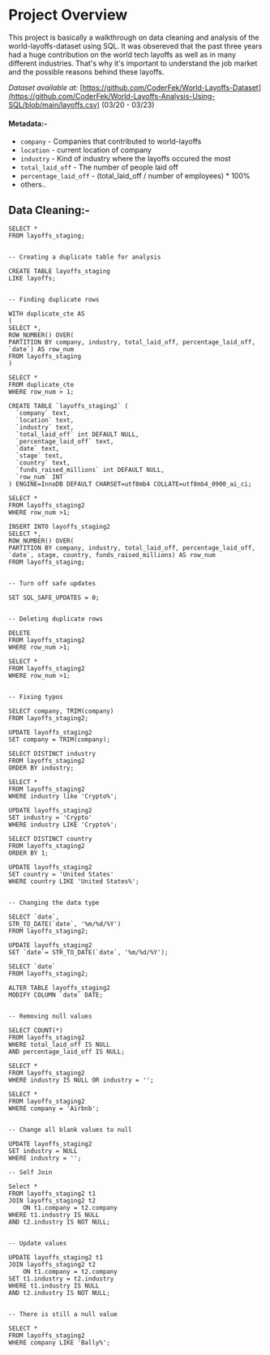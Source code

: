 # Project Overview

This project is basically a walkthrough on data cleaning and analysis of the world-layoffs-dataset using SQL. It was obsereved that the past three years had a huge contribution on
the world tech layoffs as well as in many different industries. That's why it's important to understand the job market and the possible reasons behind these layoffs.

*Dataset available at*: [https://github.com/CoderFek/World-Layoffs-Dataset](https://github.com/CoderFek/World-Layoffs-Analysis-Using-SQL/blob/main/layoffs.csv) (03/20 - 03/23)

#### Metadata:-

- `company` - Companies that contributed to world-layoffs
- `location` - current location of company
- `industry` - Kind of industry where the layoffs occured the most
- `total_laid_off` - The number of people laid off
- `percentage_laid_off` - (total_laid_off / number of employees) * 100%
- others..

## Data Cleaning:- 

```
SELECT *
FROM layoffs_staging;


-- Creating a duplicate table for analysis

CREATE TABLE layoffs_staging
LIKE layoffs;


-- Finding duplicate rows

WITH duplicate_cte AS
(
SELECT *,
ROW_NUMBER() OVER(
PARTITION BY company, industry, total_laid_off, percentage_laid_off, `date`) AS row_num
FROM layoffs_staging
)

SELECT *
FROM duplicate_cte
WHERE row_num > 1;

CREATE TABLE `layoffs_staging2` (
  `company` text,
  `location` text,
  `industry` text,
  `total_laid_off` int DEFAULT NULL,
  `percentage_laid_off` text,
  `date` text,
  `stage` text,
  `country` text,
  `funds_raised_millions` int DEFAULT NULL,
  `row_num` INT
) ENGINE=InnoDB DEFAULT CHARSET=utf8mb4 COLLATE=utf8mb4_0900_ai_ci;

SELECT *
FROM layoffs_staging2
WHERE row_num >1;

INSERT INTO layoffs_staging2
SELECT *,
ROW_NUMBER() OVER(
PARTITION BY company, industry, total_laid_off, percentage_laid_off, `date`, stage, country, funds_raised_millions) AS row_num
FROM layoffs_staging;


-- Turn off safe updates

SET SQL_SAFE_UPDATES = 0;


-- Deleting duplicate rows

DELETE
FROM layoffs_staging2
WHERE row_num >1;

SELECT *
FROM layoffs_staging2
WHERE row_num >1;


-- Fixing typos

SELECT company, TRIM(company)
FROM layoffs_staging2;

UPDATE layoffs_staging2
SET company = TRIM(company);

SELECT DISTINCT industry
FROM layoffs_staging2
ORDER BY industry;

SELECT *
FROM layoffs_staging2
WHERE industry like 'Crypto%';

UPDATE layoffs_staging2
SET industry = 'Crypto'
WHERE industry LIKE 'Crypto%';

SELECT DISTINCT country
FROM layoffs_staging2
ORDER BY 1;

UPDATE layoffs_staging2
SET country = 'United States'
WHERE country LIKE 'United States%';


-- Changing the data type

SELECT `date`,
STR_TO_DATE(`date`, '%m/%d/%Y')
FROM layoffs_staging2;

UPDATE layoffs_staging2
SET `date`= STR_TO_DATE(`date`, '%m/%d/%Y');

SELECT `date`
FROM layoffs_staging2;

ALTER TABLE layoffs_staging2
MODIFY COLUMN `date` DATE;


-- Removing null values

SELECT COUNT(*)
FROM layoffs_staging2
WHERE total_laid_off IS NULL
AND percentage_laid_off IS NULL;

SELECT *
FROM layoffs_staging2
WHERE industry IS NULL OR industry = '';

SELECT *
FROM layoffs_staging2
WHERE company = 'Airbnb';


-- Change all blank values to null

UPDATE layoffs_staging2
SET industry = NULL
WHERE industry = '';

-- Self Join

Select *
FROM layoffs_staging2 t1
JOIN layoffs_staging2 t2
	ON t1.company = t2.company
WHERE t1.industry IS NULL
AND t2.industry IS NOT NULL;


-- Update values

UPDATE layoffs_staging2 t1
JOIN layoffs_staging2 t2
	ON t1.company = t2.company
SET t1.industry = t2.industry
WHERE t1.industry IS NULL
AND t2.industry IS NOT NULL;


-- There is still a null value

SELECT *
FROM layoffs_staging2
WHERE company LIKE 'Bally%';
```
